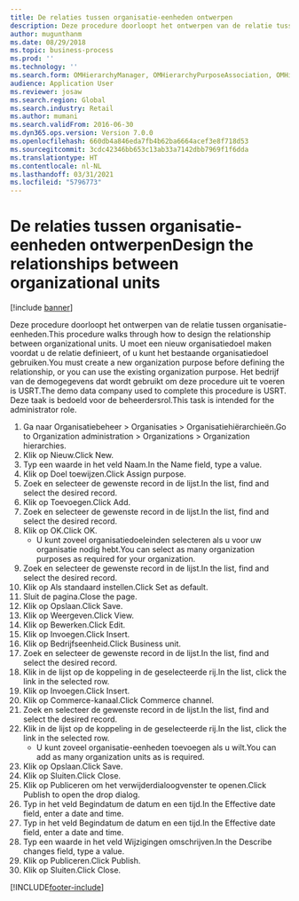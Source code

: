 ```yaml
---
title: De relaties tussen organisatie-eenheden ontwerpen
description: Deze procedure doorloopt het ontwerpen van de relatie tussen organisatie-eenheden.
author: mugunthanm
ms.date: 08/29/2018
ms.topic: business-process
ms.prod: ''
ms.technology: ''
ms.search.form: OMHierarchyManager, OMHierarchyPurposeAssociation, OMHierarchySelection, HierarchyDesigner, OMNodeSelection,  HierarchyPublishAndCloseForm
audience: Application User
ms.reviewer: josaw
ms.search.region: Global
ms.search.industry: Retail
ms.author: mumani
ms.search.validFrom: 2016-06-30
ms.dyn365.ops.version: Version 7.0.0
ms.openlocfilehash: 660db4a846eda7fb4b62ba6664acef3e8f718d53
ms.sourcegitcommit: 3cdc42346bb653c13ab33a7142dbb7969f1f6dda
ms.translationtype: HT
ms.contentlocale: nl-NL
ms.lasthandoff: 03/31/2021
ms.locfileid: "5796773"
---
```

# <a name="design-the-relationships-between-organizational-units"></a><span data-ttu-id="0b2f6-103">De relaties tussen organisatie-eenheden ontwerpen</span><span class="sxs-lookup"><span data-stu-id="0b2f6-103">Design the relationships between organizational units</span></span>

[!include [banner](../includes/banner.md)]

<span data-ttu-id="0b2f6-104">Deze procedure doorloopt het ontwerpen van de relatie tussen organisatie-eenheden.</span><span class="sxs-lookup"><span data-stu-id="0b2f6-104">This procedure walks through how to design the relationship between organizational units.</span></span> <span data-ttu-id="0b2f6-105">U moet een nieuw organisatiedoel maken voordat u de relatie definieert, of u kunt het bestaande organisatiedoel gebruiken.</span><span class="sxs-lookup"><span data-stu-id="0b2f6-105">You must create a new organization purpose before defining the relationship, or you can use the existing organization purpose.</span></span> <span data-ttu-id="0b2f6-106">Het bedrijf van de demogegevens dat wordt gebruikt om deze procedure uit te voeren is USRT.</span><span class="sxs-lookup"><span data-stu-id="0b2f6-106">The demo data company used to complete this procedure is USRT.</span></span> <span data-ttu-id="0b2f6-107">Deze taak is bedoeld voor de beheerdersrol.</span><span class="sxs-lookup"><span data-stu-id="0b2f6-107">This task is intended for the administrator role.</span></span>

1. <span data-ttu-id="0b2f6-108">Ga naar Organisatiebeheer > Organisaties > Organisatiehiërarchieën.</span><span class="sxs-lookup"><span data-stu-id="0b2f6-108">Go to Organization administration > Organizations > Organization hierarchies.</span></span>
2. <span data-ttu-id="0b2f6-109">Klik op Nieuw.</span><span class="sxs-lookup"><span data-stu-id="0b2f6-109">Click New.</span></span>
3. <span data-ttu-id="0b2f6-110">Typ een waarde in het veld Naam.</span><span class="sxs-lookup"><span data-stu-id="0b2f6-110">In the Name field, type a value.</span></span>
4. <span data-ttu-id="0b2f6-111">Klik op Doel toewijzen.</span><span class="sxs-lookup"><span data-stu-id="0b2f6-111">Click Assign purpose.</span></span>
5. <span data-ttu-id="0b2f6-112">Zoek en selecteer de gewenste record in de lijst.</span><span class="sxs-lookup"><span data-stu-id="0b2f6-112">In the list, find and select the desired record.</span></span>
6. <span data-ttu-id="0b2f6-113">Klik op Toevoegen.</span><span class="sxs-lookup"><span data-stu-id="0b2f6-113">Click Add.</span></span>
7. <span data-ttu-id="0b2f6-114">Zoek en selecteer de gewenste record in de lijst.</span><span class="sxs-lookup"><span data-stu-id="0b2f6-114">In the list, find and select the desired record.</span></span>
8. <span data-ttu-id="0b2f6-115">Klik op OK.</span><span class="sxs-lookup"><span data-stu-id="0b2f6-115">Click OK.</span></span>
    * <span data-ttu-id="0b2f6-116">U kunt zoveel organisatiedoeleinden selecteren als u voor uw organisatie nodig hebt.</span><span class="sxs-lookup"><span data-stu-id="0b2f6-116">You can select as many organization purposes as required for your organization.</span></span>  
9. <span data-ttu-id="0b2f6-117">Zoek en selecteer de gewenste record in de lijst.</span><span class="sxs-lookup"><span data-stu-id="0b2f6-117">In the list, find and select the desired record.</span></span>
10. <span data-ttu-id="0b2f6-118">Klik op Als standaard instellen.</span><span class="sxs-lookup"><span data-stu-id="0b2f6-118">Click Set as default.</span></span>
11. <span data-ttu-id="0b2f6-119">Sluit de pagina.</span><span class="sxs-lookup"><span data-stu-id="0b2f6-119">Close the page.</span></span>
12. <span data-ttu-id="0b2f6-120">Klik op Opslaan.</span><span class="sxs-lookup"><span data-stu-id="0b2f6-120">Click Save.</span></span>
13. <span data-ttu-id="0b2f6-121">Klik op Weergeven.</span><span class="sxs-lookup"><span data-stu-id="0b2f6-121">Click View.</span></span>
14. <span data-ttu-id="0b2f6-122">Klik op Bewerken.</span><span class="sxs-lookup"><span data-stu-id="0b2f6-122">Click Edit.</span></span>
15. <span data-ttu-id="0b2f6-123">Klik op Invoegen.</span><span class="sxs-lookup"><span data-stu-id="0b2f6-123">Click Insert.</span></span>
16. <span data-ttu-id="0b2f6-124">Klik op Bedrijfseenheid.</span><span class="sxs-lookup"><span data-stu-id="0b2f6-124">Click Business unit.</span></span>
17. <span data-ttu-id="0b2f6-125">Zoek en selecteer de gewenste record in de lijst.</span><span class="sxs-lookup"><span data-stu-id="0b2f6-125">In the list, find and select the desired record.</span></span>
18. <span data-ttu-id="0b2f6-126">Klik in de lijst op de koppeling in de geselecteerde rij.</span><span class="sxs-lookup"><span data-stu-id="0b2f6-126">In the list, click the link in the selected row.</span></span>
19. <span data-ttu-id="0b2f6-127">Klik op Invoegen.</span><span class="sxs-lookup"><span data-stu-id="0b2f6-127">Click Insert.</span></span>
20. <span data-ttu-id="0b2f6-128">Klik op Commerce-kanaal.</span><span class="sxs-lookup"><span data-stu-id="0b2f6-128">Click Commerce channel.</span></span>
21. <span data-ttu-id="0b2f6-129">Zoek en selecteer de gewenste record in de lijst.</span><span class="sxs-lookup"><span data-stu-id="0b2f6-129">In the list, find and select the desired record.</span></span>
22. <span data-ttu-id="0b2f6-130">Klik in de lijst op de koppeling in de geselecteerde rij.</span><span class="sxs-lookup"><span data-stu-id="0b2f6-130">In the list, click the link in the selected row.</span></span>
    * <span data-ttu-id="0b2f6-131">U kunt zoveel organisatie-eenheden toevoegen als u wilt.</span><span class="sxs-lookup"><span data-stu-id="0b2f6-131">You can add as many organization units as is required.</span></span>  
23. <span data-ttu-id="0b2f6-132">Klik op Opslaan.</span><span class="sxs-lookup"><span data-stu-id="0b2f6-132">Click Save.</span></span>
24. <span data-ttu-id="0b2f6-133">Klik op Sluiten.</span><span class="sxs-lookup"><span data-stu-id="0b2f6-133">Click Close.</span></span>
25. <span data-ttu-id="0b2f6-134">Klik op Publiceren om het verwijderdialoogvenster te openen.</span><span class="sxs-lookup"><span data-stu-id="0b2f6-134">Click Publish to open the drop dialog.</span></span>
26. <span data-ttu-id="0b2f6-135">Typ in het veld Begindatum de datum en een tijd.</span><span class="sxs-lookup"><span data-stu-id="0b2f6-135">In the Effective date field, enter a date and time.</span></span>
27. <span data-ttu-id="0b2f6-136">Typ in het veld Begindatum de datum en een tijd.</span><span class="sxs-lookup"><span data-stu-id="0b2f6-136">In the Effective date field, enter a date and time.</span></span>
28. <span data-ttu-id="0b2f6-137">Typ een waarde in het veld Wijzigingen omschrijven.</span><span class="sxs-lookup"><span data-stu-id="0b2f6-137">In the Describe changes field, type a value.</span></span>
29. <span data-ttu-id="0b2f6-138">Klik op Publiceren.</span><span class="sxs-lookup"><span data-stu-id="0b2f6-138">Click Publish.</span></span>
30. <span data-ttu-id="0b2f6-139">Klik op Sluiten.</span><span class="sxs-lookup"><span data-stu-id="0b2f6-139">Click Close.</span></span>



[!INCLUDE[footer-include](../../includes/footer-banner.md)]